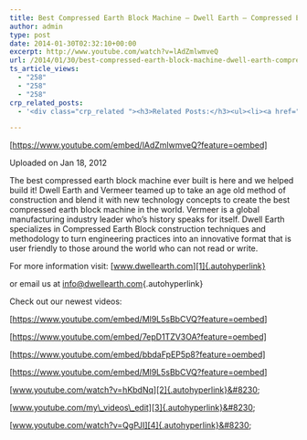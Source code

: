 ```yaml
---
title: Best Compressed Earth Block Machine – Dwell Earth – Compressed Earth Block Experts .m4v
author: admin
type: post
date: 2014-01-30T02:32:10+00:00
excerpt: http://www.youtube.com/watch?v=lAdZmlwmveQ
url: /2014/01/30/best-compressed-earth-block-machine-dwell-earth-compressed-earth-block-experts-m4v-3/
ts_article_views:
  - "258"
  - "258"
  - "258"
crp_related_posts:
  - '<div class="crp_related "><h3>Related Posts:</h3><ul><li><a href="https://scdhub.org/2017/12/25/wastewater-treatment-and-biosolids-management/"    ><img src="https://scdhub.org/wp-content/uploads/2017/12/wastewater-treatment-and-biosoli-150x150.jpg" alt="Wastewater treatment and Biosolids management" title="Wastewater treatment and Biosolids management" width="150" height="150" class="crp_thumb crp_featured" /><span class="crp_title">Wastewater treatment and Biosolids management</span></a></li><li><a href="https://scdhub.org/2018/01/06/household-and-neighborhood-sanitation-infrastructures-excreta-wastewater-disposal-in-developing-countries/"    ><img src="https://scdhub.org/wp-content/plugins/contextual-related-posts/default.png" alt="Household and neighborhood Sanitation Infrastructures: Excreta, wastewater disposal in developing countries" title="Household and neighborhood Sanitation Infrastructures: Excreta, wastewater disposal in developing countries" width="150" height="150" class="crp_thumb crp_default" /><span class="crp_title">Household and neighborhood Sanitation&hellip;</span></a></li><li><a href="https://scdhub.org/2017/12/29/walking-in-sabinas-shoes-world-vision/"    ><img src="https://scdhub.org/wp-content/uploads/2017/12/walking-in-sabinas-shoes-world-v-150x150.jpg" alt="Walking in Sabinas Shoes &#8211; World Vision" title="Walking in Sabinas Shoes &#8211; World Vision" width="150" height="150" class="crp_thumb crp_featured" /><span class="crp_title">Walking in Sabinas Shoes &#8211; World Vision</span></a></li><li><a href="https://scdhub.org/2017/07/28/8006/"    ><img src="https://scdhub.org/wp-content/uploads/2017/07/hqdefault-150x150.jpg" alt="Music" title="Music" width="150" height="150" class="crp_thumb crp_featured" /><span class="crp_title">Music</span></a></li><li><a href="https://scdhub.org/founding-board/"    ><img src="https://scdhub.org/wp-content/uploads/2017/04/Screen-Shot-2017-08-14-at-11.39.28-AM-150x150.png" alt="Founding Board" title="Founding Board" width="150" height="150" class="crp_thumb crp_correctfirst" /><span class="crp_title">Founding Board</span></a></li><li><a href="https://scdhub.org/2017/05/31/colorado-homeless-outloud/"    ><img src="https://scdhub.org/wp-content/uploads/2017/05/Screen-Shot-2017-06-08-at-3.02.26-PM-150x150.png" alt="Denver Homeless Outloud" title="Denver Homeless Outloud" width="150" height="150" class="crp_thumb crp_featured" /><span class="crp_title">Denver Homeless Outloud</span></a></li></ul><div class="crp_clear"></div></div>'

---
```

[https://www.youtube.com/embed/lAdZmlwmveQ?feature=oembed] 

Uploaded on Jan 18, 2012
  
The best compressed earth block machine ever built is here and we helped build it! Dwell Earth and Vermeer teamed up to take an age old method of construction and blend it with new technology concepts to create the best compressed earth block machine in the world. Vermeer is a global manufacturing industry leader who&#8217;s history speaks for itself. Dwell Earth specializes in Compressed Earth Block construction techniques and methodology to turn engineering practices into an innovative format that is user friendly to those around the world who can not read or write.

For more information visit: [www.dwellearth.com][1]{.autohyperlink}
  
or email us at <info@dwellearth.com>{.autohyperlink}

Check out our newest videos: 

[https://www.youtube.com/embed/Ml9L5sBbCVQ?feature=oembed]

[https://www.youtube.com/embed/7epD1TZV3OA?feature=oembed]

[https://www.youtube.com/embed/bbdaFpEP5p8?feature=oembed]

[https://www.youtube.com/embed/Ml9L5sBbCVQ?feature=oembed]

[www.youtube.com/watch?v=hKbdNq][2]{.autohyperlink}&#8230;

[www.youtube.com/my\_videos\_edit][3]{.autohyperlink}&#8230;

[www.youtube.com/watch?v=QgPJI][4]{.autohyperlink}&#8230;

 [1]: http://www.dwellearth.com
 [2]: http://www.youtube.com/watch?v=hKbdNq
 [3]: http://www.youtube.com/my_videos_edit
 [4]: https://www.youtube.com/watch?v=QgPJI